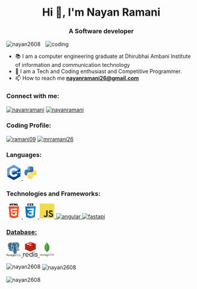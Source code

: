 <h1 align="center">Hi 👋, I'm Nayan Ramani</h1>
<h3 align="center">A Software developer</h3>

<img align="right" alt="coding" width="400" src="https://cdn.dribbble.com/users/1162077/screenshots/3848914/programmer.gif"> 

<p align="left"> <img src="https://komarev.com/ghpvc/?username=nayan2608&label=Profile%20views&color=0e75b6&style=flat" alt="nayan2608" /> </p>

- 📚 I am a computer engineering graduate at Dhirubhai Ambani Institute of information and communication technology
- 🎯 I am a Tech and Coding enthusiast and Competitive Programmer.
- 📫 How to reach me **nayanramani26@gmail.com**


<h3 align="left">Connect with me:</h3>
<p align="left">
<a href="https://linkedin.com/in/nayanramani" target="blank"><img align="center" src="https://cdn.jsdelivr.net/npm/simple-icons@3.1.0/icons/linkedin.svg" alt="nayanramani" height="30" width="40" /></a>
<a href="https://www.instagram.com/n.a.y.a.n._2608" target="blank"><img align="center" src="https://cdn.jsdelivr.net/npm/simple-icons@3.1.0/icons/instagram.svg" alt="nayanramani" height="30" width="40" /></a>
</p>

<h3 align="left">Coding Profile:</h3>
<p align="left">
<a href="https://www.leetcode.com/ramani09" target="blank"><img align="center" src="https://cdn.jsdelivr.net/npm/simple-icons@3.1.0/icons/leetcode.svg" alt="ramani09" height="30" width="40" /></a>
<a href="https://www.codechef.com/users/mrramani26" target="blank"><img align="center" src="https://cdn.jsdelivr.net/npm/simple-icons@3.1.0/icons/codechef.svg" alt="mrramani26" height="30" width="40" /></a>
</p>


<h3 align="left">Languages:</h3>
<p align="left">
<a href="https://www.w3schools.com/cpp/" target="_blank" rel="noreferrer"> <img src="https://raw.githubusercontent.com/devicons/devicon/master/icons/cplusplus/cplusplus-original.svg" alt="cplusplus" width="40" height="40"/> </a>
</a> <a href="https://www.python.org" target="_blank" rel="noreferrer"> <img src="https://raw.githubusercontent.com/devicons/devicon/master/icons/python/python-original.svg" alt="python" width="40" height="40"/> </a> 
</p>

<h3 align="left">Technologies and Frameworks:</h3>
<p align="left">
<a href="https://www.w3schools.com/html/" target="_blank" rel="noreferrer"> <img src="https://raw.githubusercontent.com/devicons/devicon/master/icons/html5/html5-original-wordmark.svg" alt="html5" width="40" height="40"/> </a> 
<a href="https://www.w3schools.com/css/" target="_blank" rel="noreferrer"> <img src="https://raw.githubusercontent.com/devicons/devicon/master/icons/css3/css3-original-wordmark.svg" alt="css3" width="40" height="40"/> </a> 
<a href="https://developer.mozilla.org/en-US/docs/Web/JavaScript" target="_blank" rel="noreferrer"> <img src="https://raw.githubusercontent.com/devicons/devicon/master/icons/javascript/javascript-original.svg" alt="javascript" width="40" height="40"/> </a>
<a href="https://angular.io" target="_blank" rel="noreferrer"> <img src="https://angular.io/assets/images/logos/angular/angular.svg" alt="angular" width="40" height="40"/> 
<a href="https://fastapi.tiangolo.com" target="_blank" rel="noreferrer"> <img src="https://avatars.githubusercontent.com/u/156354296?s=200&v=4" alt="fastapi" width="40" height="40"/> 
</p>


<h3 align="left">Database:</h3>
<p align="left">
<a href="https://www.postgresql.org" target="_blank" rel="noreferrer"> <img src="https://raw.githubusercontent.com/devicons/devicon/master/icons/postgresql/postgresql-original-wordmark.svg" alt="postgresql" width="40" height="40"/> 
<a href="https://redis.io" target="_blank" rel="noreferrer"> <img src="https://raw.githubusercontent.com/devicons/devicon/master/icons/redis/redis-original-wordmark.svg" alt="redis" width="40" height="40"/> </a>
<a href="https://www.mongodb.com/" target="_blank" rel="noreferrer"> <img src="https://raw.githubusercontent.com/devicons/devicon/master/icons/mongodb/mongodb-original-wordmark.svg" alt="mongodb" width="40" height="40"/> </a> 
</p>

<p><img align="left" src="https://github-readme-stats.vercel.app/api/top-langs?username=nayan2608&show_icons=true&locale=en&layout=compact&theme=radical" alt="nayan2608" /></p>

<p>&nbsp;<img align="center" src="https://github-readme-stats.vercel.app/api?username=nayan2608&show_icons=true&theme=radical" alt="nayan2608" /></p>

<p><img align="center" src="https://github-readme-streak-stats.herokuapp.com/?user=nayan2608&theme=radical" alt="nayan2608" /></p>

